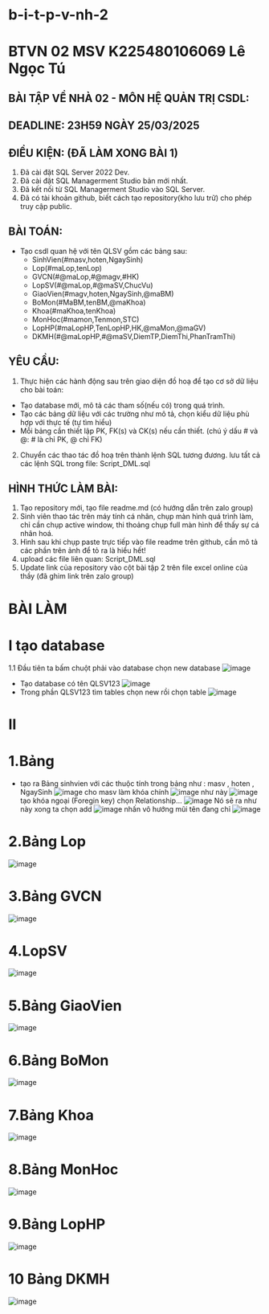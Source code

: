 # b-i-t-p-v-nh-2
#  BTVN 02 MSV K225480106069 Lê Ngọc Tú

## BÀI TẬP VỀ NHÀ 02 - MÔN HỆ QUẢN TRỊ CSDL:

## DEADLINE: 23H59 NGÀY 25/03/2025

## ĐIỀU KIỆN: (ĐÃ LÀM XONG BÀI 1)
1. Đã cài đặt SQL Server 2022 Dev.
2. Đã cài đặt SQL Managerment Studio bản mới nhất.
3. Đã kết nối từ SQL Managerment Studio vào SQL Server.
4. Đã có tài khoản github, biết cách tạo repository(kho lưu trữ) cho phép truy cập public.

## BÀI TOÁN:
- Tạo csdl quan hệ với tên QLSV gồm các bảng sau:
  + SinhVien(#masv,hoten,NgaySinh)
  + Lop(#maLop,tenLop)
  + GVCN(#@maLop,#@magv,#HK)
  + LopSV(#@maLop,#@maSV,ChucVu)
  + GiaoVien(#magv,hoten,NgaySinh,@maBM)
  + BoMon(#MaBM,tenBM,@maKhoa)
  + Khoa(#maKhoa,tenKhoa)
  + MonHoc(#mamon,Tenmon,STC)
  + LopHP(#maLopHP,TenLopHP,HK,@maMon,@maGV)
  + DKMH(#@maLopHP,#@maSV,DiemTP,DiemThi,PhanTramThi)

## YÊU CẦU:
1. Thực hiện các hành động sau trên giao diện đồ hoạ để tạo cơ sở dữ liệu cho bài toán:
  + Tạo database mới, mô tả các tham số(nếu có) trong quá trình.
  + Tạo các bảng dữ liệu với các trường như mô tả, chọn kiểu dữ liệu phù hợp với thực tế (tự tìm hiểu)
  + Mỗi bảng cần thiết lập PK, FK(s) và CK(s) nếu cần thiết. (chú ý dấu # và @: # là chỉ PK, @ chỉ FK)
2. Chuyển các thao tác đồ hoạ trên thành lệnh SQL tương đương. lưu tất cả các lệnh SQL trong file: Script_DML.sql

## HÌNH THỨC LÀM BÀI:
1. Tạo repository mới, tạo file readme.md (có hướng dẫn trên zalo group)
2. Sinh viên thao tác trên máy tính cá nhân, chụp màn hình quá trình làm, chỉ cần chụp active window, thi thoảng chụp full màn hình để thấy sự cá nhân hoá.
3. Hình sau khi chụp paste trực tiếp vào file readme trên github, cần mô tả các phần trên ảnh để tỏ ra là hiểu hết!
4. upload các file liên quan: Script_DML.sql
5. Update link của repository vào cột bài tập 2 trên file excel online của thầy (đã ghim link trên zalo group)

# BÀI LÀM 
# I tạo database
1.1 Đầu tiên ta bấm chuột phải vào database chọn new database
![image](https://github.com/user-attachments/assets/cd45501a-e3da-4e91-bca6-21357f6ddbd7)
- Tạo database có tên QLSV123
![image](https://github.com/user-attachments/assets/6fedbe5f-8c76-44cc-b0b6-2a56e8b83bb2)
- Trong phần QLSV123 tìm tables chọn new rồi chọn table
![image](https://github.com/user-attachments/assets/83fb4f4f-efa9-49c5-be34-7a7e20e233a4)
# II 
# 1.Bảng 
- tạo ra Bảng sinhvien với các thuộc tính trong bảng như : masv , hoten , NgaySinh 
![image](https://github.com/user-attachments/assets/771cc24e-f489-4870-b16e-66fabc815243)
cho masv làm khóa chính 
![image](https://github.com/user-attachments/assets/5ee277be-b0e2-4de7-9be7-926d6f0af33a)
như này 
![image](https://github.com/user-attachments/assets/514d851d-0388-4935-898f-386ec4090c90)
tạo khóa ngoại (Foregin key) chọn Relationship... 
![image](https://github.com/user-attachments/assets/927303df-accc-4e1c-8d55-34754ab346a4)
Nó sẽ ra như này xong ta chọn add 
![image](https://github.com/user-attachments/assets/cd85abc9-fcab-4ec8-b033-45c47f8f4a35)
nhấn vô hướng mũi tên đang chỉ
![image](https://github.com/user-attachments/assets/fda9b890-f3ab-411a-8589-a7d6a62a4159)
# 2.Bảng Lop 
![image](https://github.com/user-attachments/assets/f4657e12-e6f2-4d05-87c6-6d1104c00d76)
# 3.Bảng GVCN 
![image](https://github.com/user-attachments/assets/41614f4b-b7f3-4958-93b6-dec1d989badb)
# 4.LopSV
![image](https://github.com/user-attachments/assets/70f12ce2-f31c-4f5c-868e-45217dd372aa)
# 5.Bảng GiaoVien
![image](https://github.com/user-attachments/assets/2fdb1790-2313-4a9d-ae18-3b61f0183dc2)
# 6.Bảng BoMon
![image](https://github.com/user-attachments/assets/20a8d36e-e2ec-472a-8e76-b319044d0872)
# 7.Bảng Khoa
![image](https://github.com/user-attachments/assets/c3c2a4a3-7b61-4d78-b9c4-9b103c1ffc53)
# 8.Bảng MonHoc
![image](https://github.com/user-attachments/assets/aab3c4ab-432f-4d39-8a8e-b63ed45d0fd7)
# 9.Bảng LopHP
![image](https://github.com/user-attachments/assets/0740f246-f93f-46e5-827a-b30a20679d8b)
# 10 Bảng DKMH
![image](https://github.com/user-attachments/assets/7adf4151-5bc3-4908-ad33-87ec40d66df6)
